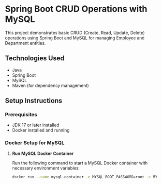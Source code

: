 # Spring Boot CRUD Operations with MySQL

This project demonstrates basic CRUD (Create, Read, Update, Delete) operations using Spring Boot and MySQL for managing Employee and Department entities.

## Technologies Used

- Java
- Spring Boot
- MySQL
- Maven (for dependency management)

## Setup Instructions

### Prerequisites

- JDK 17 or later installed
- Docker installed and running

### Docker Setup for MySQL

1. **Run MySQL Docker Container**

   Run the following command to start a MySQL Docker container with necessary environment variables:

   ```bash
   docker run --name mysql-container -e MYSQL_ROOT_PASSWORD=root -e MYSQL_DATABASE=emp-db -e MYSQL_USER=manish -e MYSQL_PASSWORD=manish -p 3306:3306 -d mysql:latest
